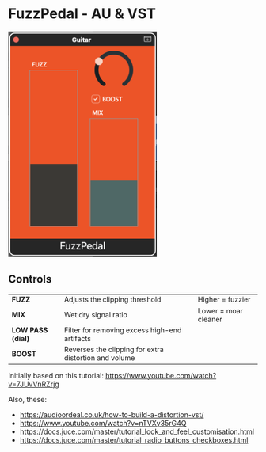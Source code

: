 # FuzzPedal - AU & VST

<img src="./assets/screenshot.png" width="300" />

## Controls

|                     |                                                       |                      |
| ------------------- | ----------------------------------------------------- | -------------------- |
| **FUZZ**            | Adjusts the clipping threshold                        | Higher = fuzzier     |
| **MIX**             | Wet:dry signal ratio                                  | Lower = moar cleaner |
| **LOW PASS (dial)** | Filter for removing excess high-end artifacts         |                      |
| **BOOST**           | Reverses the clipping for extra distortion and volume |                      |

Initially based on this tutorial: https://www.youtube.com/watch?v=7JUvVnRZrjg

Also, these:

- https://audioordeal.co.uk/how-to-build-a-distortion-vst/
- https://www.youtube.com/watch?v=nTVXy35rG4Q
- https://docs.juce.com/master/tutorial_look_and_feel_customisation.html
- https://docs.juce.com/master/tutorial_radio_buttons_checkboxes.html
